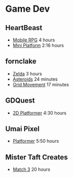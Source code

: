# Game Dev

## HeartBeast
* [Mobile RPG](https://www.youtube.com/playlist?list=PL9FzW-m48fn1JgK_mavg7ym6nvchF9Yjb) 4 hours
* [Mini Platform](https://www.youtube.com/playlist?list=PL9FzW-m48fn2jlBu_0DRh7PvAt-GULEmd) 2:16 hours

## fornclake
* [Zelda](https://www.youtube.com/playlist?list=PLv0bAfkzWSiY4d_FJlQTlFOZh34nrlJZY) 3 hours
* [Asteroids](https://www.youtube.com/watch?v=mCLAmjqnyTA) 24 minutes
* [Grid Movement](https://www.youtube.com/watch?v=JtnnKVxoH5k) 17 minutes

## GDQuest
* [2D Platformer](https://www.youtube.com/playlist?list=PLhqJJNjsQ7KH_z21S_XeXD3Ht3WnSqW97) 4:30 hours

## Umai Pixel
* [Platformer](https://www.youtube.com/playlist?list=PLyckz_-Rzq6ClGevL2fneJ5YJnMPKWa4M) 5:50 hours

## Mister Taft Creates
* [Match 3](https://www.youtube.com/playlist?list=PL4vbr3u7UKWqwQlvwvgNcgDL1p_3hcNn2) 20 hours
